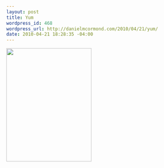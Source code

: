 ```yaml
--- 
layout: post
title: Yum
wordpress_id: 468
wordpress_url: http://danielmcormond.com/2010/04/21/yum/
date: 2010-04-21 18:28:35 -04:00
---
```


<p><a href="http://danielmcormond.com/wp-content/uploads/2010/04/p_1600_1200_D79CFD6E-7F3D-459B-8C7C-9B4AC08E1C59.jpeg"><img src="http://danielmcormond.com/wp-content/uploads/2010/04/p_1600_1200_D79CFD6E-7F3D-459B-8C7C-9B4AC08E1C59.jpeg" alt="" width="225" height="300" class="alignnone size-full wp-image-364" /></a></p>

